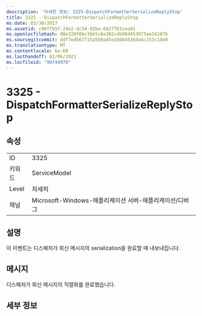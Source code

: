 ```yaml
---
description: '자세한 정보: 3325-DispatchFormatterSerializeReplyStop'
title: 3325 - DispatchFormatterSerializeReplyStop
ms.date: 03/30/2017
ms.assetid: c96ffb5f-24e2-4c54-92ba-66277b1cea91
ms.openlocfilehash: 08e320f0bc3bb5c6e382cdb98d453973ae341076
ms.sourcegitcommit: ddf7edb67715a5b9a45e3dd44536dabc153c1de0
ms.translationtype: MT
ms.contentlocale: ko-KR
ms.lasthandoff: 02/06/2021
ms.locfileid: "99744970"
---
```

# <a name="3325---dispatchformatterserializereplystop"></a>3325 - DispatchFormatterSerializeReplyStop

## <a name="properties"></a>속성  
  
|||  
|-|-|  
|ID|3325|  
|키워드|ServiceModel|  
|Level|자세히|  
|채널|Microsoft-Windows-애플리케이션 서버-애플리케이션/디버그|  
  
## <a name="description"></a>설명  

 이 이벤트는 디스패처가 회신 메시지의 serialization을 완료할 때 내보내집니다.  
  
## <a name="message"></a>메시지  

 디스패처가 회신 메시지의 직렬화를 완료했습니다.  
  
## <a name="details"></a>세부 정보
